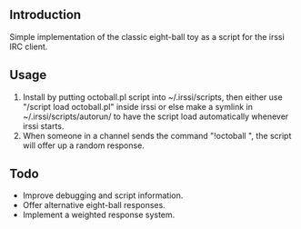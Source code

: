 ## Introduction
Simple implementation of the classic eight-ball toy as a script for the irssi IRC client.

## Usage
1. Install by putting octoball.pl script into ~/.irssi/scripts, then either use "/script load octoball.pl" inside irssi or else make a symlink in ~/.irssi/scripts/autorun/ to have the script load automatically whenever irssi starts.
2. When someone in a channel sends the command "!octoball <question>", the script will offer up a random response.

## Todo
* Improve debugging and script information.
* Offer alternative eight-ball responses.
* Implement a weighted response system.
